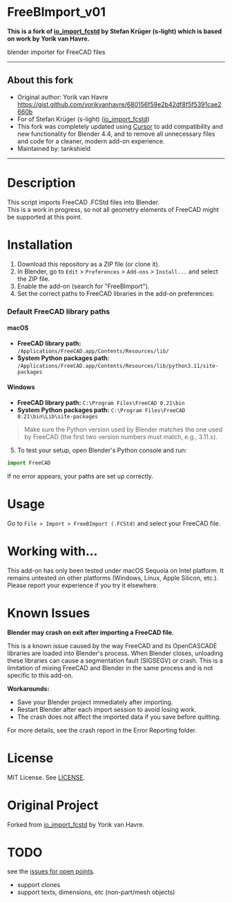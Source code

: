 <!--lint disable list-item-indent-->
<!--lint disable list-item-bullet-indent-->

# FreeBImport_v01

**This is a fork of [io_import_fcstd](https://github.com/s-light/io_import_fcstd) by Stefan Krüger (s-light) which is based on work by Yorik van Havre.**

blender importer for FreeCAD files

---

## About this fork

- Original author: Yorik van Havre https://gist.github.com/yorikvanhavre/680156f59e2b42df8f5f5391cae2660b
- For of Stefan Krüger (s-light) ([io_import_fcstd](https://github.com/s-light/io_import_fcstd))
- This fork was completely updated using [Cursor](https://www.cursor.so/) to add compatibility and new functionality for Blender 4.4, and to remove all unnecessary files and code for a cleaner, modern add-on experience.
- Maintained by: tankshield

---

# Description

This script imports FreeCAD .FCStd files into Blender.  
This is a work in progress, so not all geometry elements of FreeCAD might be supported at this point.

# Installation

1. Download this repository as a ZIP file (or clone it).
2. In Blender, go to `Edit` > `Preferences` > `Add-ons` > `Install...` and select the ZIP file.
3. Enable the add-on (search for "FreeBImport").
4. Set the correct paths to FreeCAD libraries in the add-on preferences:

### Default FreeCAD library paths

#### macOS
- **FreeCAD library path:**
  `/Applications/FreeCAD.app/Contents/Resources/lib/`
- **System Python packages path:**
  `/Applications/FreeCAD.app/Contents/Resources/lib/python3.11/site-packages`

#### Windows
- **FreeCAD library path:**
  `C:\Program Files\FreeCAD 0.21\bin`
- **System Python packages path:**
  `C:\Program Files\FreeCAD 0.21\bin\Lib\site-packages`

> Make sure the Python version used by Blender matches the one used by FreeCAD (the first two version numbers must match, e.g., 3.11.x).

5. To test your setup, open Blender's Python console and run:

```python
import FreeCAD
```
If no error appears, your paths are set up correctly.

# Usage

Go to `File > Import > FreeBImport (.FCStd)` and select your FreeCAD file.

# Working with...
This add-on has only been tested under macOS Sequoia on Intel platform. It remains untested on other platforms (Windows, Linux, Apple Silicon, etc.). Please report your experience if you try it elsewhere.

# Known Issues

**Blender may crash on exit after importing a FreeCAD file.**

This is a known issue caused by the way FreeCAD and its OpenCASCADE libraries are loaded into Blender's process. When Blender closes, unloading these libraries can cause a segmentation fault (SIGSEGV) or crash. This is a limitation of mixing FreeCAD and Blender in the same process and is not specific to this add-on.

**Workarounds:**
- Save your Blender project immediately after importing.
- Restart Blender after each import session to avoid losing work.
- The crash does not affect the imported data if you save before quitting.

For more details, see the crash report in the Error Reporting folder.

# License
MIT License. See [LICENSE](./LICENSE).

# Original Project
Forked from [io_import_fcstd](https://github.com/s-light/io_import_fcstd) by Yorik van Havre.

# TODO
see the [issues for open points](https://github.com/s-light/io_import_fcstd/issues).

- support clones
- support texts, dimensions, etc (non-part/mesh objects)
